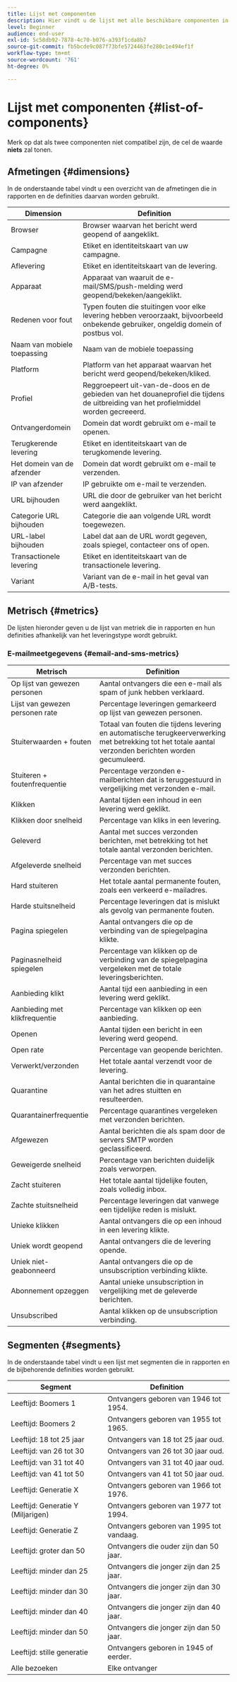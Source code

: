 ```yaml
---
title: Lijst met componenten
description: Hier vindt u de lijst met alle beschikbare componenten in     Dynamische rapporten en hun definities.
level: Beginner
audience: end-user
exl-id: 5c58db92-7878-4c70-b076-a393f1cda8b7
source-git-commit: fb5bcde9c087f73bfe5724463fe280c1e494ef1f
workflow-type: tm+mt
source-wordcount: '761'
ht-degree: 0%

---
```


# Lijst met componenten {#list-of-components}

Merk op dat als twee componenten niet compatibel zijn, de cel de waarde **niets** zal tonen.

## Afmetingen {#dimensions}

In de onderstaande tabel vindt u een overzicht van de afmetingen die in rapporten en de definities daarvan worden gebruikt.

<table> 
 <thead> 
  <tr> 
   <th> Dimension<br/> </th> 
   <th> Definition<br/> </th> 
  </tr> 
 </thead> 
 <tbody> 
  <tr> 
   <td> Browser <br/> </td> 
   <td> Browser waarvan het bericht werd geopend of aangeklikt.<br/> </td> 
  </tr> 
  <tr> 
   <td> Campagne <br/> </td> 
   <td> Etiket en identiteitskaart van uw campagne.<br/> </td> 
  </tr> 
  <tr> 
   <td> Aflevering <br/> </td> 
   <td> Etiket en identiteitskaart van de levering.<br/> </td> 
  </tr> 
  <tr> 
   <td> Apparaat <br/> </td> 
   <td> Apparaat van waaruit de e-mail/SMS/push-melding werd geopend/bekeken/aangeklikt.<br/> </td> 
  </tr> 
  <tr> 
   <td> Redenen voor fout <br/> </td> 
   <td> Typen fouten die stuitingen voor elke levering hebben veroorzaakt, bijvoorbeeld onbekende gebruiker, ongeldig domein of postbus vol.<br/> </td> 
  </tr> 
  <tr> 
   <td> Naam van mobiele toepassing <br/> </td> 
   <td> Naam van de mobiele toepassing <br/> </td> 
  </tr>
  <tr> 
   <td> Platform <br/> </td> 
   <td> Platform van het apparaat waarvan het bericht werd geopend/bekeken/kliked.<br/> </td> 
  </tr> 
  <tr> 
   <td> Profiel <br/> </td> 
   <td> Reggroepeert uit-van-de-doos en de gebieden van het douaneprofiel die tijdens de uitbreiding van het profielmiddel worden gecreeerd.<br/> </td> 
  </tr> 
  <tr> 
   <td> Ontvangerdomein <br/> </td> 
   <td> Domein dat wordt gebruikt om e-mail te openen.<br/> </td> 
  </tr> 
  <tr> 
   <td> Terugkerende levering <br/> </td> 
   <td> Etiket en identiteitskaart van de terugkomende levering.<br/> </td> 
  </tr> 
  <tr> 
   <td> Het domein van de afzender <br/> </td> 
   <td> Domein dat wordt gebruikt om e-mail te verzenden.<br/> </td> 
  </tr> 
  <tr> 
   <td> IP van afzender <br/> </td> 
   <td> IP gebruikte om e-mail te verzenden.<br/> </td> 
  </tr> 
  <tr> 
   <td> URL bijhouden <br/> </td> 
   <td> URL die door de gebruiker van het bericht werd aangeklikt.<br/> </td> 
  </tr> 
  <tr> 
   <td> Categorie URL bijhouden <br/> </td> 
   <td> Categorie die aan volgende URL wordt toegewezen.<br/> </td> 
  </tr> 
  <tr> 
   <td> URL-label bijhouden <br/> </td> 
   <td> Label dat aan de URL wordt gegeven, zoals spiegel, contacteer ons of open.<br/> </td> 
  </tr> 
  <tr> 
   <td> Transactionele levering <br/> </td> 
   <td> Etiket en identiteitskaart van de transactionele levering.<br/> </td> 
  </tr> 
  <tr> 
   <td> Variant <br/> </td> 
   <td> Variant van de e-mail in het geval van A/B-tests.<br/> </td> 
  </tr> 
 </tbody> 
</table>

## Metrisch {#metrics}

De lijsten hieronder geven u de lijst van metriek die in rapporten en hun definities afhankelijk van het leveringstype wordt gebruikt.

### E-mailmeetgegevens {#email-and-sms-metrics}

<table> 
 <thead> 
  <tr> 
   <th> Metrisch <br/> </th> 
   <th> Definition<br/> </th> 
  </tr> 
 </thead> 
 <tbody> 
  <tr> 
   <td> Op lijst van gewezen personen <br/> </td> 
   <td> Aantal ontvangers die een e-mail als spam of junk hebben verklaard.<br/> </td> 
  </tr> 
  <tr> 
   <td> Lijst van gewezen personen rate <br/> </td> 
   <td> Percentage leveringen gemarkeerd op lijst van gewezen personen.<br/> </td> 
  </tr> 
  <tr> 
   <td> Stuiterwaarden + fouten <br/> </td> 
   <td> Totaal van fouten die tijdens levering en automatische terugkeerverwerking met betrekking tot het totale aantal verzonden berichten worden gecumuleerd.<br/> </td> 
  </tr> 
  <tr> 
   <td> Stuiteren + foutenfrequentie <br/> </td> 
   <td> Percentage verzonden e-mailberichten dat is teruggestuurd in vergelijking met verzonden e-mail.<br/> </td> 
  </tr> 
  <tr> 
   <td> Klikken <br/> </td> 
   <td> Aantal tijden een inhoud in een levering werd geklikt.<br/> </td> 
  </tr> 
  <tr> 
   <td> Klikken door snelheid <br/> </td> 
   <td> Percentage van kliks in een levering.<br/> </td> 
  </tr> 
  <tr> 
   <td> Geleverd <br/> </td> 
   <td> Aantal met succes verzonden berichten, met betrekking tot het totale aantal verzonden berichten.<br/> </td> 
  </tr> 
  <tr> 
   <td> Afgeleverde snelheid <br/> </td> 
   <td> Percentage van met succes verzonden berichten.<br/> </td> 
  </tr> 
  <tr> 
   <td> Hard stuiteren <br/> </td> 
   <td> Het totale aantal permanente fouten, zoals een verkeerd e-mailadres.<br/> </td> 
  </tr> 
  <tr> 
   <td> Harde stuitsnelheid <br/> </td> 
   <td> Percentage leveringen dat is mislukt als gevolg van permanente fouten.<br/> </td> 
  </tr> 
  <tr> 
   <td> Pagina spiegelen <br/> </td> 
   <td> Aantal ontvangers die op de verbinding van de spiegelpagina klikte.<br/> </td> 
  </tr> 
  <tr> 
   <td> Paginasnelheid spiegelen <br/> </td> 
   <td> Percentage van klikken op de verbinding van de spiegelpagina vergeleken met de totale leveringsberichten.<br/> </td> 
  </tr> 
  <tr> 
   <td> Aanbieding klikt <br/> </td> 
   <td> Aantal tijd een aanbieding in een levering werd geklikt.<br/> </td> 
  </tr> 
  <tr> 
   <td> Aanbieding met klikfrequentie <br/> </td> 
   <td> Percentage van klikken op een aanbieding.<br/> </td> 
  </tr> 
  <tr> 
   <td> Openen <br/> </td> 
   <td> Aantal tijden een bericht in een levering werd geopend.<br/> </td> 
  </tr> 
  <tr> 
   <td> Open rate <br/> </td> 
   <td> Percentage van geopende berichten.<br/> </td> 
  </tr> 
  <tr> 
   <td> Verwerkt/verzonden <br/> </td> 
   <td> Het totale aantal verzendt voor de levering.<br/> </td> 
  </tr> 
  <tr> 
   <td> Quarantine <br/> </td> 
   <td> Aantal berichten die in quarantaine van het adres stuitten en resulteerden.<br/> </td> 
  </tr> 
  <tr> 
   <td> Quarantainerfrequentie <br/> </td> 
   <td> Percentage quarantines vergeleken met verzonden berichten.<br/> </td> 
  </tr> 
  <tr> 
   <td> Afgewezen <br/> </td> 
   <td> Aantal berichten die als spam door de servers SMTP worden geclassificeerd.<br/> </td> 
  </tr> 
  <tr> 
   <td> Geweigerde snelheid <br/> </td> 
   <td> Percentage van berichten duidelijk zoals verworpen.<br/> </td> 
  </tr> 
  <tr> 
   <td> Zacht stuiteren <br/> </td> 
   <td> Het totale aantal tijdelijke fouten, zoals volledig inbox.<br/> </td> 
  </tr> 
  <tr> 
   <td> Zachte stuitsnelheid <br/> </td> 
   <td> Percentage leveringen dat vanwege een tijdelijke reden is mislukt.<br/> </td> 
  </tr> 
  <tr> 
   <td> Unieke klikken <br/> </td> 
   <td> Aantal ontvangers die op een inhoud in een levering klikte.<br/> </td> 
  </tr> 
  <tr> 
   <td> Uniek wordt geopend <br/> </td> 
   <td> Aantal ontvangers die de levering opende.<br/> </td> 
  </tr> 
  <tr> 
   <td> Uniek niet-geabonneerd <br/> </td> 
   <td> Aantal ontvangers die op de unsubscription verbinding klikte.<br/> </td> 
  </tr> 
  <tr> 
   <td> Abonnement opzeggen <br/> </td> 
   <td> Aantal unieke unsubscription in vergelijking met de geleverde berichten.<br/> </td> 
  </tr> 
  <tr> 
   <td> Unsubscribed <br/> </td> 
   <td> Aantal klikken op de unsubscription verbinding.<br/> </td> 
  </tr> 
 </tbody> 
</table>

<!--
### Push notification metrics {#push-notification-metrics}

<table> 
 <thead> 
  <tr> 
   <th> Metric<br/> </th> 
   <th> Definition<br/> </th> 
  </tr> 
 </thead> 
 <tbody> 
  <tr> 
   <td> Bounces + Errors<br/> </td> 
   <td> Total of errors cumulated during delivery in relation to the total number of sent messages, e.g. errors from MCPNS or provider.<br/> </td> 
  </tr> 
  <tr> 
   <td> Bounce + Error rate<br/> </td> 
   <td> Percentage of push notifications that bounced compared to push notifications sent.<br/> </td> 
  </tr> 
  <tr> 
   <td> Click<br/> </td> 
   <td> Number of times a push notification has been delivered to the device and clicked on by the user. The user either wanted to view the notification, which will then be moved to Push Open tracking, or dismiss it.<br/> </td> 
  </tr> 
  <tr> 
   <td> Click through rate<br/> </td> 
   <td> Percentage of users who interacted with the push notification.<br/> </td> 
  </tr> 
  <tr> 
   <td> Delivered<br/> </td> 
   <td> Number of push notifications successfully sent, in relation to the total number of sent push notifications.<br/> </td> 
  </tr> 
  <tr> 
   <td> Delivered rate<br/> </td> 
   <td> Percentage of push notifications successfully sent.<br/> </td> 
  </tr> 
  <tr> 
   <td> Impressions<br/> </td> 
   <td> Number of times a push notification has been delivered to the device and left untouched in the notification center. In most cases, impressions number should be similar to the delivered number. This ensures that the device got the message and relayed that information back to the server.<br/> </td> 
  </tr> 
  <tr> 
   <td> Processed/sent<br/> </td> 
   <td> Total number of push notifications sent.<br/> </td> 
  </tr> 
  <tr> 
   <td> Open<br/> </td> 
   <td> Total number of push notifications delivered to the device and clicked on by users thus opening the app. This is similar to the Push Click except a Push Open will not be triggered if the notification was dismissed.<br/> </td> 
  </tr> 
  <tr> 
   <td> Open rate<br/> </td> 
   <td> Percentage of opened push notifications.<br/> </td> 
  </tr> 
  <tr> 
   <td> Unique clicks<br/> </td> 
   <td> Number of times a unique user interacts with the push notification, e.g. clicks on the notification or button.<br/> </td> 
  </tr> 
  <tr> 
   <td> Unique impressions<br/> </td> 
   <td> Number of impressions by recipient.<br/> </td> 
  </tr> 
  <tr> 
   <td> Unique Opens<br/> </td> 
   <td> Number of recipients who opened the delivery.<br/> </td> 
  </tr> 
 </tbody> 
</table>

### In-App metrics {#in-app-metrics}

<table> 
 <thead> 
  <tr> 
   <th> Metric<br/> </th> 
   <th> Definition<br/> </th> 
  </tr> 
 </thead> 
 <tbody> 
  <tr> 
   <td> Delivered<br/> </td> 
   <td> Total number of In-App messages delivered to the device by the service provider.<br/> </td> 
  </tr> 
  <tr> 
   <td> Impressions<br/> </td> 
   <td> Total of In-App messages seen by recipients depending on whether trigger criterion was met.<br/> </td> 
  </tr> 
  <tr> 
   <td> In-App clicks <br/> </td> 
   <td> Total number of recipients who clicked on Button 1 or Button 2.<br/> </td> 
  </tr> 
  <tr> 
   <td> In-App click through rate<br/> </td> 
   <td> Percentage of users who clicked on Button 1 or Button 2 compared to users who saw the message.<br/> </td> 
  </tr> 
  <tr> 
   <td> In-App dismissal<br/> </td> 
   <td> Total number of messages that recipients dismissed either by clicking the close button or auto-dismiss.<br/> </td> 
  </tr> 
  <tr> 
   <td> In-App dismissal rate<br/> </td> 
   <td> Percentage of In-App messages that recipients dismissed.<br/> </td> 
  </tr> 
  <tr> 
   <td> Processed/sent<br/> </td> 
   <td> Total number of In-App messages sent from Adobe Campaign as part of the delivery sent process.<br/> </td> 
  </tr> 
  <tr> 
   <td> Unique impressions<br/> </td> 
   <td> Number of impressions by a unique recipient.<br/> </td> 
  </tr> 
  <tr> 
   <td> Unique In-App clicks<br/> </td> 
   <td> Number of times recipients clicked on Button 1 or Button 2.<br/> </td> 
  </tr> 
  <tr> 
   <td> Unique In-App dismissals<br/> </td> 
   <td> Number of time recipients dismissed an In-App message.<br/> </td> 
  </tr> 
 </tbody> 
</table>
-->

## Segmenten {#segments}

In de onderstaande tabel vindt u een lijst met segmenten die in rapporten en de bijbehorende definities worden gebruikt.

<table> 
 <thead> 
  <tr> 
   <th> Segment <br/> </th> 
   <th> Definition<br/> </th> 
  </tr> 
 </thead> 
 <tbody> 
  <tr> 
   <td> Leeftijd: Boomers 1 <br/> </td> 
   <td> Ontvangers geboren van 1946 tot 1954.<br/> </td> 
  </tr> 
  <tr> 
   <td> Leeftijd: Boomers 2 <br/> </td> 
   <td> Ontvangers geboren van 1955 tot 1965.<br/> </td> 
  </tr> 
  <tr> 
   <td> Leeftijd: 18 tot 25 jaar <br/> </td> 
   <td> Ontvangers van 18 tot 25 jaar oud.<br/> </td> 
  </tr> 
  <tr> 
   <td> Leeftijd: van 26 tot 30 <br/> </td> 
   <td> Ontvangers van 26 tot 30 jaar oud.<br/> </td> 
  </tr> 
  <tr> 
   <td> Leeftijd: van 31 tot 40 <br/> </td> 
   <td> Ontvangers van 31 tot 40 jaar oud.<br/> </td> 
  </tr> 
  <tr> 
   <td> Leeftijd: van 41 tot 50 <br/> </td> 
   <td> Ontvangers van 41 tot 50 jaar oud.<br/> </td> 
  </tr> 
  <tr> 
   <td> Leeftijd: Generatie X <br/> </td> 
   <td> Ontvangers geboren van 1966 tot 1976.<br/> </td> 
  </tr> 
  <tr> 
   <td> Leeftijd: Generatie Y (Miljarigen) <br/> </td> 
   <td> Ontvangers geboren van 1977 tot 1994.<br/> </td> 
  </tr> 
  <tr> 
   <td> Leeftijd: Generatie Z<br/> </td> 
   <td> Ontvangers geboren van 1995 tot vandaag.<br/> </td> 
  </tr> 
  <tr> 
   <td> Leeftijd: groter dan 50 <br/> </td> 
   <td> Ontvangers die ouder zijn dan 50 jaar.<br/> </td> 
  </tr> 
  <tr> 
   <td> Leeftijd: minder dan 25 <br/> </td> 
   <td> Ontvangers die jonger zijn dan 25 jaar.<br/> </td> 
  </tr> 
  <tr> 
   <td> Leeftijd: minder dan 30 <br/> </td> 
   <td> Ontvangers die jonger zijn dan 30 jaar.<br/> </td> 
  </tr> 
  <tr> 
   <td> Leeftijd: minder dan 40 <br/> </td> 
   <td> Ontvangers die jonger zijn dan 40 jaar.<br/> </td> 
  </tr> 
  <tr> 
   <td> Leeftijd: minder dan 50 <br/> </td> 
   <td> Ontvangers die jonger zijn dan 50 jaar.<br/> </td> 
  </tr> 
  <tr> 
   <td> Leeftijd: stille generatie <br/> </td> 
   <td> Ontvangers geboren in 1945 of eerder.<br/> </td> 
  </tr> 
  <tr> 
   <td> Alle bezoeken <br/> </td> 
   <td> Elke ontvanger <br/> </td> 
  </tr>
 </tbody> 
</table>
